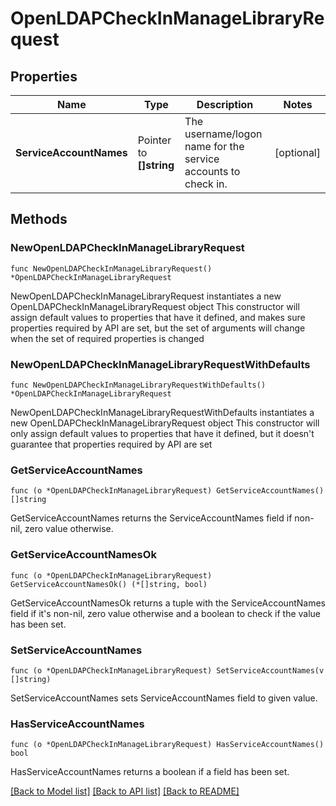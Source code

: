 # OpenLDAPCheckInManageLibraryRequest


## Properties

Name | Type | Description | Notes
------------ | ------------- | ------------- | -------------
**ServiceAccountNames** | Pointer to **[]string** | The username/logon name for the service accounts to check in. | [optional] 



## Methods


### NewOpenLDAPCheckInManageLibraryRequest

`func NewOpenLDAPCheckInManageLibraryRequest() *OpenLDAPCheckInManageLibraryRequest`

NewOpenLDAPCheckInManageLibraryRequest instantiates a new OpenLDAPCheckInManageLibraryRequest object
This constructor will assign default values to properties that have it defined,
and makes sure properties required by API are set, but the set of arguments
will change when the set of required properties is changed

### NewOpenLDAPCheckInManageLibraryRequestWithDefaults

`func NewOpenLDAPCheckInManageLibraryRequestWithDefaults() *OpenLDAPCheckInManageLibraryRequest`

NewOpenLDAPCheckInManageLibraryRequestWithDefaults instantiates a new OpenLDAPCheckInManageLibraryRequest object
This constructor will only assign default values to properties that have it defined,
but it doesn't guarantee that properties required by API are set


### GetServiceAccountNames

`func (o *OpenLDAPCheckInManageLibraryRequest) GetServiceAccountNames() []string`

GetServiceAccountNames returns the ServiceAccountNames field if non-nil, zero value otherwise.

### GetServiceAccountNamesOk

`func (o *OpenLDAPCheckInManageLibraryRequest) GetServiceAccountNamesOk() (*[]string, bool)`

GetServiceAccountNamesOk returns a tuple with the ServiceAccountNames field if it's non-nil, zero value otherwise
and a boolean to check if the value has been set.

### SetServiceAccountNames

`func (o *OpenLDAPCheckInManageLibraryRequest) SetServiceAccountNames(v []string)`

SetServiceAccountNames sets ServiceAccountNames field to given value.


### HasServiceAccountNames

`func (o *OpenLDAPCheckInManageLibraryRequest) HasServiceAccountNames() bool`

HasServiceAccountNames returns a boolean if a field has been set.









[[Back to Model list]](../README.md#documentation-for-models) [[Back to API list]](../README.md#documentation-for-api-endpoints) [[Back to README]](../README.md)


